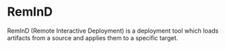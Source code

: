 RemInD
======
RemInD (Remote Interactive Deployment) is a deployment tool which loads artifacts from a source and applies them to a specific target.
